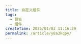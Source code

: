```yaml
---
title: 自定义组件
tags:
  - 预览
  - 组件
createTime: 2025/01/03 11:16:29
permalink: /article/y8a3kqpy/
---
```


<CustomComponent />
